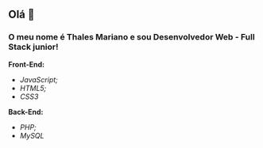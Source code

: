 ## Olá 👋

<!--
**ThalezJs/ThalezJs** is a ✨ _special_ ✨ repository because its `README.md` (this file) appears on your GitHub profile.

Here are some ideas to get you started:

- 🔭 I’m currently working on ...
- 🌱 I’m currently learning ...
- 👯 I’m looking to collaborate on ...
- 🤔 I’m looking for help with ...
- 💬 Ask me about ...
- 📫 How to reach me: ...
- 😄 Pronouns: ...
- ⚡ Fun fact: ...
-->

### O meu nome é Thales Mariano e sou Desenvolvedor Web - Full Stack junior!
 
 **Front-End:**
 - *JavaScript;*
 - *HTML5;*
 - *CSS3*
 
 **Back-End:**
 - *PHP;*
 - *MySQL*
